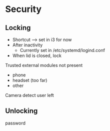 # Security

## Locking

- Shortcut --> set in i3 for now
- After inactivity
  - Currently set in /etc/systemd/logind.conf
- When lid is closed, lock

Trusted external modules not present
  - phone
  - headset (too far)
  - other
  
Camera detect user left

## Unlocking
password
